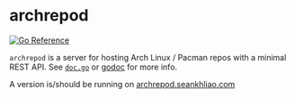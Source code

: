 # archrepod

[![Go Reference][badge]][pkgsite]

`archrepod` is a server for hosting Arch Linux / Pacman repos
with a minimal REST API.
See [`doc.go`](doc.go) or [godoc](pkgsite) for more info.

A version is/should be running on [archrepod.seankhliao.com][hosted]

[badge]: https://pkg.go.dev/badge/go.seankhliao.com/mono/go/cmd/archrepod.svg
[pkgsite]: https://pkg.go.dev/go.seankhliao.com/mono/go/cmd/archrepod
[hosted]: https://archrepod.seankhliao.com/repos
